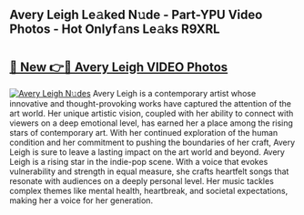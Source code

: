## Avery Leigh Le𝚊ked N𝚞de - Part-YPU Video Photos - Hot Onlyf𝚊ns Le𝚊ks R9XRL

# <h2><a href="http://ac11834.deff.icu/?id=Avery+Leigh">🔗 New 👉🔴 Avery Leigh VIDEO Photos</a></h2>

[![Avery Leigh N𝚞des](https://i.imgur.com/rIISA9y.gif)](http://ac11834.deff.icu/?id=Avery+Leigh)
Avery Leigh is a contemporary artist whose innovative and thought-provoking works have captured the attention of the art world. Her unique artistic vision, coupled with her ability to connect with viewers on a deep emotional level, has earned her a place among the rising stars of contemporary art. With her continued exploration of the human condition and her commitment to pushing the boundaries of her craft, Avery Leigh is sure to leave a lasting impact on the art world and beyond. Avery Leigh is a rising star in the indie-pop scene. With a voice that evokes vulnerability and strength in equal measure, she crafts heartfelt songs that resonate with audiences on a deeply personal level. Her music tackles complex themes like mental health, heartbreak, and societal expectations, making her a voice for her generation.
